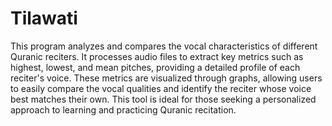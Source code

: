 # Tilawati
This program analyzes and compares the vocal characteristics of different Quranic reciters.
It processes audio files to extract key metrics such as highest, lowest, and mean pitches, providing a detailed profile of each reciter's voice.
These metrics are visualized through graphs, allowing users to easily compare the vocal qualities and identify the reciter whose voice best matches their own.
This tool is ideal for those seeking a personalized approach to learning and practicing Quranic recitation.
